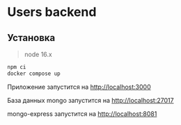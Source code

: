 # Users backend

## Установка

> node 16.x

```bash
npm ci
docker compose up
```
Приложение запустится на [http://localhost:3000](http://localhost:3000)

База данных mongo запустится на [http://localhost:27017](http://localhost:27017)

mongo-express запустится на [http://localhost:8081](http://localhost:8081)
